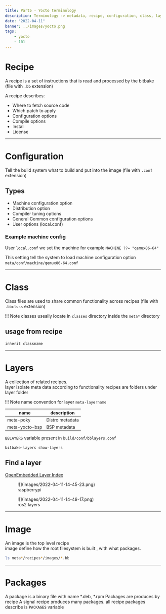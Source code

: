 ```yaml
---
title: Part5 - Yocto terminology
description: Terminology -> metadata, recipe, configuration, class, layer
date: "2022-04-11"
banner: ../images/yocto.png
tags:
    - yocto
    - 101
---
```


# Recipe
A recipe is a set of instructions that is read and processed by the bitbake (file with `.bb` extension)

A recipe describes:  
- Where to fetch source code  
- Which patch to apply  
- Configuration options  
- Compile options  
- Install  
- License  

---

# Configuration
Tell the build system what to build and put into the image (file with `.conf` extension)

## Types
- Machine configuration option
- Distribution option
- Compiler tuning options
- General Common configuration options
- User options (local.conf)

### Example machine config
User `local.conf` we set the machine for example `MACHINE ??= "qemux86-64"`

This setting tell the system to load machine configuration option `meta/conf/machine/qemux86-64.conf`

---

# Class
Class files are used to share common functionality across recipes (file with `.bbclsss` extension)

!!! Note
    classes useally locate in `classes` directory inside the `meta*` directory

## usage from recipe
```
inherit classname
```

---

# Layers
A collection of related recipes.  
layer isolate meta data according to functionality
recipes are folders under layer folder

!!! Note
    name convention for layer `meta-layername`

| name | description  |
|---|---|
| meta-poky  | Distro metadata  |
| meta-yocto-bsp  | BSP metadata  |


`BBLAYERS` variable present in `build/conf/bblayers.conf`

```title="show layers"
bitbake-layers show-layers
```

## Find a layer
[OpenEmbedded Layer Index](https://layers.openembedded.org/layerindex/branch/master/layers/)

<figure markdown>
  ![](images/2022-04-11-14-45-23.png)
  <figcaption>raspberrypi</figcaption>
</figure>

<figure markdown>
  ![](images/2022-04-11-14-49-17.png)
  <figcaption>ros2 layers</figcaption>
</figure>

---

# Image
An image is the top level recipe  
image define how the root filesystem is built , with what packages.

```bash title="list all images"
ls meta*/recipes*/images/*.bb
```

---

# Packages
A package is a binary file with name *.deb, *.rpm
Packages are produces by recipe
A signal recipe produces many packages. all recipe packages describe is `PACKAGES` variable